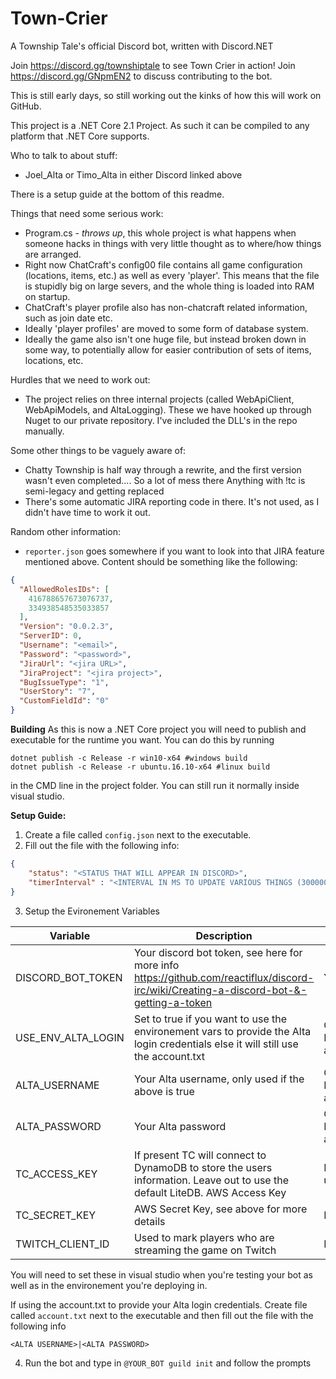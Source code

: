# Town-Crier
A Township Tale's official Discord bot, written with Discord.NET

Join https://discord.gg/townshiptale to see Town Crier in action!
Join https://discord.gg/GNpmEN2 to discuss contributing to the bot.

This is still early days, so still working out the kinks of how this will work on GitHub.

This project is a .NET Core 2.1 Project. As such it can be compiled to any platform that .NET Core supports. 

Who to talk to about stuff:
- Joel_Alta or Timo_Alta in either Discord linked above

There is a setup guide at the bottom of this readme.

Things that need some serious work:
- 	Program.cs - *throws up*, this whole project is what happens when someone hacks in things with very little thought as to where/how things are arranged.
- 	Right now ChatCraft's config00 file contains all game configuration (locations, items, etc.) as well as every 'player'. This means that the file is stupidly big on large severs, and the whole thing is loaded into RAM on startup.
- 	ChatCraft's player profile also has non-chatcraft related information, such as join date etc.
- 	Ideally 'player profiles' are moved to some form of database system.
- 	Ideally the game also isn't one huge file, but instead broken down in some way, to potentially allow for easier contribution of sets of items, locations, etc.

Hurdles that we need to work out:
-	The project relies on three internal projects (called WebApiClient, WebApiModels, and AltaLogging).
	These we have hooked up through Nuget to our private repository. I've included the DLL's in the repo manually.
	
Some other things to be vaguely aware of:
-	Chatty Township is half way through a rewrite, and the first version wasn't even completed.... So a lot of mess there
	Anything with !tc is semi-legacy and getting replaced
-	There's some automatic JIRA reporting code in there. It's not used, as I didn't have time to work it out.
		
Random other information:
-	`reporter.json` goes somewhere if you want to look into that JIRA feature mentioned above.
	Content should be something like the following:

```json
{ 
  "AllowedRolesIDs": [ 
    416788657673076737, 
    334938548535033857 
  ], 
  "Version": "0.0.2.3", 
  "ServerID": 0, 
  "Username": "<email>", 
  "Password": "<password>", 
  "JiraUrl": "<jira URL>", 
  "JiraProject": "<jira project>", 
  "BugIssueType": "1", 
  "UserStory": "7", 
  "CustomFieldId": "0" 
}
```

**Building**
As this is now a .NET Core project you will need to publish and executable for the runtime you want. You can do this by running 
```
dotnet publish -c Release -r win10-x64 #windows build
dotnet publish -c Release -r ubuntu.16.10-x64 #linux build
```
in the CMD line in the project folder. You can still run it normally inside visual studio.


**Setup Guide:**
1. Create a file called `config.json` next to the executable. 
2. Fill out the file with the following info:
```json
{
	"status": "<STATUS THAT WILL APPEAR IN DISCORD>",
	"timerInterval" : "<INTERVAL IN MS TO UPDATE VARIOUS THINGS (300000 is a good default)>" 
}
```
3. Setup the Evironement Variables

| Variable | Description | Required |
| --- | --- | --- |
| DISCORD_BOT_TOKEN | Your discord bot token, see here for more info https://github.com/reactiflux/discord-irc/wiki/Creating-a-discord-bot-&-getting-a-token | YES |
| USE_ENV_ALTA_LOGIN | Set to true if you want to use the environement vars to provide the Alta login credentials else it will still use the account.txt | Only if NOT using account.txt |
| ALTA_USERNAME | Your Alta username, only used if the above is true | Only if NOT using account.txt |
| ALTA_PASSWORD | Your Alta password | Only if NOT using account.txt |
| TC_ACCESS_KEY | If present TC will connect to DynamoDB to store the users information. Leave out to use the default LiteDB. AWS Access Key | NO, only if using DDB |
| TC_SECRET_KEY | AWS Secret Key, see above for more details | NO |
| TWITCH_CLIENT_ID | Used to mark players who are streaming the game on Twitch | NO |

You will need to set these in visual studio when you're testing your bot as well as in the environement you're deploying in. 

If using the account.txt to provide your Alta login credentials.
Create file called `account.txt` next to the executable and then fill out the file with the following info
```
<ALTA USERNAME>|<ALTA PASSWORD>
```

4. Run the bot and type in `@YOUR_BOT guild init` and follow the prompts

